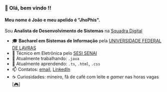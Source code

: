 ### 👋 Olá, bem vindo !!
#### Meu nome é João e meu apelido é "JhoPhis".

Sou **Analista de Desenvolvimento de Sistemas** na [Squadra Digital](https://www.squadra.com.br/index.html)<br>

- 🎓 **Bacharel em Sistemas de Informação** pela [UNIVERSIDADE FEDERAL DE LAVRAS](https://ufla.br/)
- 📘 Técnico em Eletrônica pelo [SESI SENAI](https://www.fiemg.com.br/unidades/sesi-senai-itajuba-cfp-aureliano-chaves/)
- 🔭 Atualmente trabalhando: `.java`
- 🌱 Atualmente aprendendo:  `.ts`, `.html`, `.css`
- 📫 Contatos: [email](joaopliniosiqueira@gmail.com), [LinkedIn](https://www.linkedin.com/in/joaopliniosiqueira/)
- ☕ Curiosidades: mineiro, fã de café com leite e *gamer* nas horas vagas [[🎮](https://steamcommunity.com/id/jhophis)]
